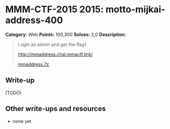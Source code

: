 # MMM-CTF-2015 2015: motto-mijkai-address-400

**Category:** Web
**Points:** 100,300
**Solves:** 2,0
**Description:**

> Login as admin and get the flag1.
>
> http://mmaddress.chal.mmactf.link/
>
> [mmaddress.7z](mmaddress.7z-4328e2d3f0adcbaf9e4fdd1429a57a35efcec335f3cc4d4e0c17bddd66dd8dab)
>

## Write-up

(TODO)

## Other write-ups and resources

* none yet
